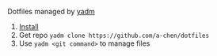 Dotfiles managed by [yadm](https://yadm.io/docs/overview#)
1. [Install](https://yadm.io/docs/install#)
2. Get repo `yadm clone https://github.com/a-chen/dotfiles`
3. Use `yadm <git command>` to manage files